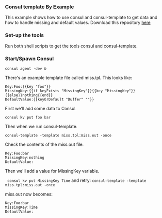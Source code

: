 ### Consul template By Example
This example shows how to use consul and consul-template to get data and how to handle missing and default values.
Download this repository [here](https://github.com/JamesWoolfenden/consul-template-by-example)

### Set-up the tools
Run both shell scripts to get the tools consul and consul-template.

### Start/Spawn Consul
`consul agent -dev &`

There's an example template file called miss.tpl. This looks like:

```
Key:Foo:{{key "foo"}}
MissingKey:{{if keyExists "MissingKey"}}{{key "MissingKey"}}{{else}}nothing{{end}}
DefaultValue:{{keyOrDefault "Duffer" ""}}
```
First we'll add some data to Consul.

``` consul kv put foo bar ```

Then when we run consul-template:

```consul-template -template miss.tpl:miss.out -once ```

Check the contents of the miss.out file.
```
Key:Foo:bar
MissingKey:nothing
DefaultValue: 
```
Then we'll add a value for MissingKey variable.

``` consul kv put MissingKey Time```
and retry:
```consul-template -template miss.tpl:miss.out -once ```

miss.out now becomes:
```
Key:Foo:bar
MissingKey:Time
DefaultValue:
```

